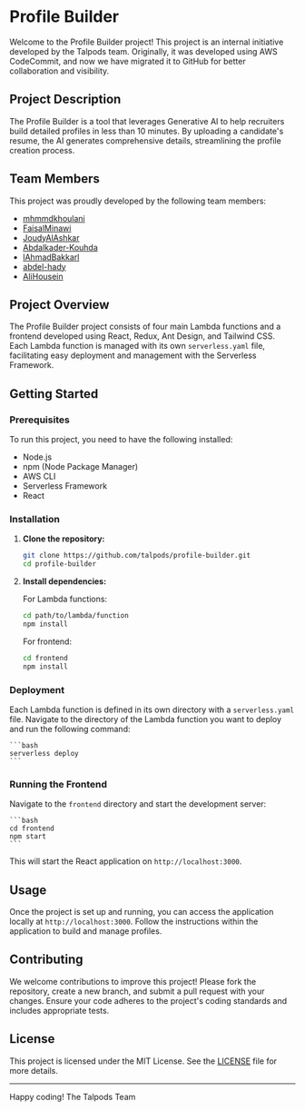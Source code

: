 # Profile Builder

Welcome to the Profile Builder project! This project is an internal initiative developed by the Talpods team. Originally, it was developed using AWS CodeCommit, and now we have migrated it to GitHub for better collaboration and visibility.

## Project Description

The Profile Builder is a tool that leverages Generative AI to help recruiters build detailed profiles in less than 10 minutes. By uploading a candidate's resume, the AI generates comprehensive details, streamlining the profile creation process.

## Team Members

This project was proudly developed by the following team members:

- [mhmmdkhoulani](https://github.com/mhmmdkhoulani)
- [FaisalMinawi](https://github.com/FaisalMinawi)
- [JoudyAlAshkar](https://github.com/JoudyAlAshkar)
- [Abdalkader-Kouhda](https://github.com/Abdalkader-Kouhda)
- [lAhmadBakkarl](https://github.com/lAhmadBakkarl)
- [abdel-hady](https://github.com/abdel-hady)
- [AliHousein](https://github.com/AliHousein)

## Project Overview

The Profile Builder project consists of four main Lambda functions and a frontend developed using React, Redux, Ant Design, and Tailwind CSS. Each Lambda function is managed with its own `serverless.yaml` file, facilitating easy deployment and management with the Serverless Framework.

## Getting Started

### Prerequisites

To run this project, you need to have the following installed:

- Node.js
- npm (Node Package Manager)
- AWS CLI
- Serverless Framework
- React

### Installation

1. **Clone the repository:**

    ```bash
    git clone https://github.com/talpods/profile-builder.git
    cd profile-builder
    ```

2. **Install dependencies:**

    For Lambda functions:

    ```bash
    cd path/to/lambda/function
    npm install
    ```

    For frontend:

    ```bash
    cd frontend
    npm install
    ```

### Deployment

Each Lambda function is defined in its own directory with a `serverless.yaml` file. Navigate to the directory of the Lambda function you want to deploy and run the following command:

    ```bash
    serverless deploy
    ```

### Running the Frontend

Navigate to the `frontend` directory and start the development server:

    ```bash
    cd frontend
    npm start
    ```

This will start the React application on `http://localhost:3000`.

## Usage

Once the project is set up and running, you can access the application locally at `http://localhost:3000`. Follow the instructions within the application to build and manage profiles.

## Contributing

We welcome contributions to improve this project! Please fork the repository, create a new branch, and submit a pull request with your changes. Ensure your code adheres to the project's coding standards and includes appropriate tests.

## License

This project is licensed under the MIT License. See the [LICENSE](LICENSE) file for more details.

---

Happy coding! The Talpods Team
